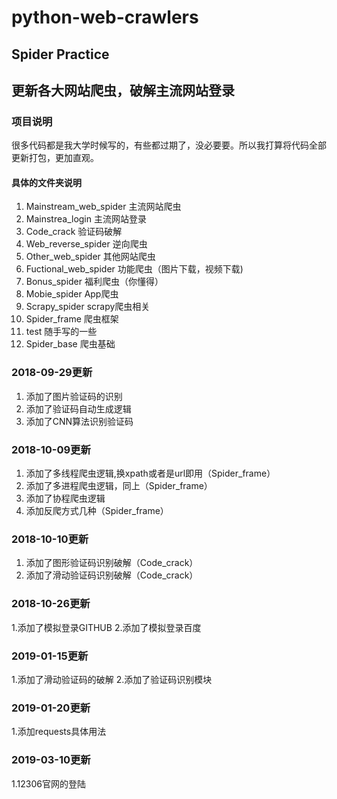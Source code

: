 # python-web-crawlers
## Spider Practice
## 更新各大网站爬虫，破解主流网站登录

### 项目说明
很多代码都是我大学时候写的，有些都过期了，没必要要。所以我打算将代码全部更新打包，更加直观。

#### 具体的文件夹说明
1. Mainstream_web_spider  主流网站爬虫
2. Mainstrea_login 主流网站登录
3. Code_crack 验证码破解
4. Web_reverse_spider 逆向爬虫
5. Other_web_spider 其他网站爬虫
6. Fuctional_web_spider 功能爬虫（图片下载，视频下载)
7. Bonus_spider 福利爬虫（你懂得）
8. Mobie_spider App爬虫
9. Scrapy_spider scrapy爬虫相关
10. Spider_frame 爬虫框架
11. test 随手写的一些
12. Spider_base 爬虫基础



### 2018-09-29更新
1. 添加了图片验证码的识别
2. 添加了验证码自动生成逻辑
3. 添加了CNN算法识别验证码


### 2018-10-09更新
1. 添加了多线程爬虫逻辑,换xpath或者是url即用（Spider_frame）
2. 添加了多进程爬虫逻辑，同上（Spider_frame）
3. 添加了协程爬虫逻辑
4. 添加反爬方式几种（Spider_frame）


### 2018-10-10更新
1. 添加了图形验证码识别破解（Code_crack）
2. 添加了滑动验证码识别破解（Code_crack）


### 2018-10-26更新
1.添加了模拟登录GITHUB
2.添加了模拟登录百度

### 2019-01-15更新
1.添加了滑动验证码的破解
2.添加了验证码识别模块

### 2019-01-20更新
1.添加requests具体用法

### 2019-03-10更新
1.12306官网的登陆